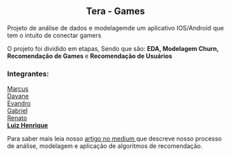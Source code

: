 <h2 align="center">Tera - Games </h2> 
<p align="justify">Projeto de análise de dados e modelagemde um aplicativo IOS/Android que tem o intuito de conectar gamers</p>
<p>  O projeto foi dividido em etapas, Sendo que são: <b> EDA,  Modelagem Churn, Recomendação de Games   </b> e <b> Recomendação de Usuários </b> </p >

<h3> Integrantes: </h3>

<a href="https://www.linkedin.com/in/marcustrugilho/"> Marcus </a> 
</br >
<a href="https://www.linkedin.com/in/yane-a-lopes/"> Dayane </a>
</br >
<a href="https://www.linkedin.com/in/evandrodz-evandro-silva/"> Evandro </a>
</br >
<a href="https://www.linkedin.com/in/gabriel-tande-51a481162/"> Gabriel </a>
</br >
<a href="https://www.linkedin.com/in/renato-crudo-csm-8a343925/">Renato </a>
</br >
<a href="https://www.linkedin.com/in/lhenriquear/"><b> Luiz Henrique</b> </a>



<p> Para saber mais leia nosso  <a href = "https://marcusntrugilho.medium.com/vamos-para-a-festa-como-conectar-gamers-e-prever-o-churn-com-machine-learning-6c8bfa6db85b"> artigo no medium </a> que descreve nosso processo de análise, modelagem e aplicação de algoritmos de recomendação. </p>
